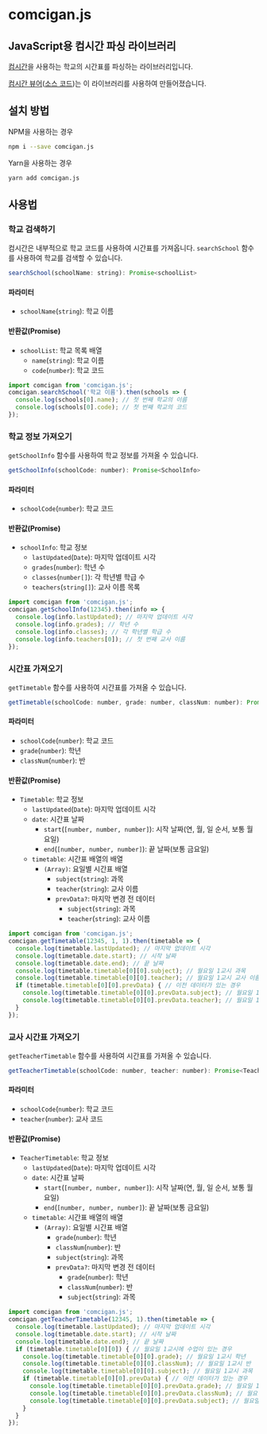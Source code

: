 # comcigan.js
## JavaScript용 컴시간 파싱 라이브러리
[컴시간](http://112.186.146.81:4082/st)을 사용하는 학교의 시간표를 파싱하는 라이브러리입니다.

[컴시간 뷰어](https://comci.eastus.cloudapp.azure.com)([소스 코드](https://github.com/mswgen/comci-viewer))는 이 라이브러리를 사용하여 만들어졌습니다.

## 설치 방법
NPM을 사용하는 경우
```bash
npm i --save comcigan.js
```
Yarn을 사용하는 경우
```bash
yarn add comcigan.js
```

## 사용법
### 학교 검색하기
컴시간은 내부적으로 학교 코드를 사용하여 시간표를 가져옵니다. `searchSchool` 함수를 사용하여 학교를 검색할 수 있습니다.

```javascript
searchSchool(schoolName: string): Promise<schoolList>
```

#### 파라미터
- `schoolName`(`string`): 학교 이름
#### 반환값(Promise)
- `schoolList`: 학교 목록 배열
  - `name`(`string`): 학교 이름
  - `code`(`number`): 학교 코드
```javascript
import comcigan from 'comcigan.js';
comcigan.searchSchool('학교 이름').then(schools => {
  console.log(schools[0].name); // 첫 번째 학교의 이름
  console.log(schools[0].code); // 첫 번째 학교의 코드
});
```
### 학교 정보 가져오기
`getSchoolInfo` 함수를 사용하여 학교 정보를 가져올 수 있습니다.

```javascript
getSchoolInfo(schoolCode: number): Promise<SchoolInfo>
```

#### 파라미터
- `schoolCode`(`number`): 학교 코드
#### 반환값(Promise)
- `schoolInfo`: 학교 정보
  - `lastUpdated`(`Date`): 마지막 업데이트 시각
  - `grades`(`number`): 학년 수
  - `classes`(`number[]`): 각 학년별 학급 수
  - `teachers`(`string[]`): 교사 이름 목록
```javascript
import comcigan from 'comcigan.js';
comcigan.getSchoolInfo(12345).then(info => {
  console.log(info.lastUpdated); // 마지막 업데이트 시각
  console.log(info.grades); // 학년 수
  console.log(info.classes); // 각 학년별 학급 수
  console.log(info.teachers[0]); // 첫 번째 교사 이름
});
```
### 시간표 가져오기
`getTimetable` 함수를 사용하여 시간표를 가져올 수 있습니다.

```javascript
getTimetable(schoolCode: number, grade: number, classNum: number): Promise<Timetable>
```

#### 파라미터
- `schoolCode`(`number`): 학교 코드
- `grade`(`number`): 학년
- `classNum`(`number`): 반
#### 반환값(Promise)
- `Timetable`: 학교 정보
  - `lastUpdated`(`Date`): 마지막 업데이트 시각
  - `date`: 시간표 날짜
    - `start`(`[number, number, number]`): 시작 날짜(연, 월, 일 순서, 보통 월요일)
    - `end`(`[number, number, number]`): 끝 날짜(보통 금요일)
  - `timetable`: 시간표 배열의 배열
    - `(Array)`: 요일별 시간표 배열
      - `subject`(`string`): 과목
      - `teacher`(`string`): 교사 이름
      - `prevData?`: 마지막 변경 전 데이터
        - `subject`(`string`): 과목
        - `teacher`(`string`): 교사 이름
    
```javascript
import comcigan from 'comcigan.js';
comcigan.getTimetable(12345, 1, 1).then(timetable => {
  console.log(timetable.lastUpdated); // 마지막 업데이트 시각
  console.log(timetable.date.start); // 시작 날짜
  console.log(timetable.date.end); // 끝 날짜
  console.log(timetable.timetable[0][0].subject); // 월요일 1교시 과목
  console.log(timetable.timetable[0][0].teacher); // 월요일 1교시 교사 이름
  if (timetable.timetable[0][0].prevData) { // 이전 데이터가 있는 경우
    console.log(timetable.timetable[0][0].prevData.subject); // 월요일 1교시 과목(이전 데이터)
    console.log(timetable.timetable[0][0].prevData.teacher); // 월요일 1교시 교사 이름(이전 데이터)
  }
});
```
### 교사 시간표 가져오기
`getTeacherTimetable` 함수를 사용하여 시간표를 가져올 수 있습니다.

```javascript
getTeacherTimetable(schoolCode: number, teacher: number): Promise<TeacherTimetable>
```

#### 파라미터
- `schoolCode`(`number`): 학교 코드
- `teacher`(`number`): 교사 코드
#### 반환값(Promise)
- `TeacherTimetable`: 학교 정보
  - `lastUpdated`(`Date`): 마지막 업데이트 시각
  - `date`: 시간표 날짜
    - `start`(`[number, number, number]`): 시작 날짜(연, 월, 일 순서, 보통 월요일)
    - `end`(`[number, number, number]`): 끝 날짜(보통 금요일)
  - `timetable`: 시간표 배열의 배열
    - `(Array)`: 요일별 시간표 배열
      - `grade`(`number`): 학년
      - `classNum`(`number`): 반
      - `subject`(`string`): 과목
      - `prevData?`: 마지막 변경 전 데이터
        - `grade`(`number`): 학년
        - `classNum`(`number`): 반
        - `subject`(`string`): 과목
    
```javascript
import comcigan from 'comcigan.js';
comcigan.getTeacherTimetable(12345, 1).then(timetable => {
  console.log(timetable.lastUpdated); // 마지막 업데이트 시각
  console.log(timetable.date.start); // 시작 날짜
  console.log(timetable.date.end); // 끝 날짜
  if (timetable.timetable[0][0]) { // 월요일 1교시에 수업이 있는 경우
    console.log(timetable.timetable[0][0].grade); // 월요일 1교시 학년
    console.log(timetable.timetable[0][0].classNum); // 월요일 1교시 반
    console.log(timetable.timetable[0][0].subject); // 월요일 1교시 과목
    if (timetable.timetable[0][0].prevData) { // 이전 데이터가 있는 경우
      console.log(timetable.timetable[0][0].prevData.grade); // 월요일 1교시 학년(이전 데이터)
      console.log(timetable.timetable[0][0].prevData.classNum); // 월요일 1교시 반(이전 데이터)
      console.log(timetable.timetable[0][0].prevData.subject); // 월요일 1교시 과목(이전 데이터)
    }
  }
});
```